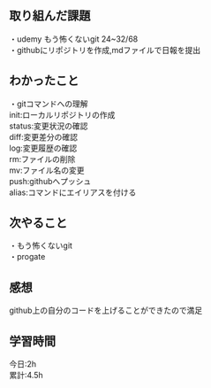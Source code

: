## 取り組んだ課題
・udemy もう怖くないgit 24~32/68  
・githubにリポジトリを作成,mdファイルで日報を提出

## わかったこと
・gitコマンドへの理解  
init:ローカルリポジトリの作成  
status:変更状況の確認  
diff:変更差分の確認  
log:変更履歴の確認  
rm:ファイルの削除  
mv:ファイル名の変更  
push:githubへプッシュ  
alias:コマンドにエイリアスを付ける

## 次やること
・もう怖くないgit  
・progate  

## 感想
github上の自分のコードを上げることができたので満足

## 学習時間
今日:2h  
累計:4.5h
